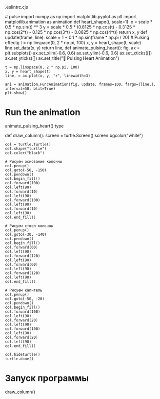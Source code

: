 .eslintrc.cjs
   </header>
     </div> 
# pulse 
import numpy as np 
import matplotlib.pyplot as plt 
import matplotlib.animation as animation
def heart_shape(t, scale=1): 
    x = scale * 0.5 * np.sin(t) ** 3
    y = scale * 0.5 * (0.8125 * np.cos(t) - 0.3125 * np.cos(2*t) - 0.125 * np.cos(3*t) - 0.0625 * np.cos(4*t))
    return x, y 
def update(frame, line):     scale = 1 + 0.1 * np.sin(frame * np.pi / 20)  # Pulsing effectg
    t = np.linspace(0, 2 * np.pi, 100)  
    x, y = heart_shape(t, scale) 
    line.set_data(x, y) 
    return line,
def animate_pulsing_heart():
    fig, ax = plt.subplots()
    ax.set_xlim(-0.6, 0.6)
    ax.set_ylim(-0.6, 0.6)
    ax.set_xticks([])
    ax.set_yticks([])
    ax.set_title("💖 Pulsing Heart Animation")
    
    t = np.linspace(0, 2 * np.pi, 100)
    x, y = heart_shape(t)
    line, = ax.plot(x, y, "r", linewidth=3)
    
    ani = animation.FuncAnimation(fig, update, frames=100, fargs=(line,), interval=50, blit=True)
    plt.show()

# Run the animation
animate_pulsing_heart()
type

def draw_column():
    screen = turtle.Screen()
    screen.bgcolor("white")
    
    col = turtle.Turtle()
    col.shape("turtle")
    col.color("black")
    
    # Рисуем основание колонны
    col.penup()
    col.goto(-50, -150)
    col.pendown()
    col.begin_fill()
    col.forward(100)
    col.left(90)
    col.forward(10)
    col.left(90)
    col.forward(100)
    col.left(90)
    col.forward(10)
    col.left(90)
    col.end_fill()

    # Рисуем ствол колонны
    col.penup()
    col.goto(-30, -140)
    col.pendown()
    col.begin_fill()
    col.forward(60)
    col.left(90)
    col.forward(120)
    col.left(90)
    col.forward(60)
    col.left(90)
    col.forward(120)
    col.left(90)
    col.end_fill()

    # Рисуем капитель
    col.penup()
    col.goto(-50, -20)
    col.pendown()
    col.begin_fill()
    col.forward(100)
    col.left(90)
    col.forward(20)
    col.left(90)
    col.forward(100)
    col.left(90)
    col.forward(20)
    col.left(90)
    col.end_fill()

    col.hideturtle()
    turtle.done()

# Запуск программы
draw_column()
